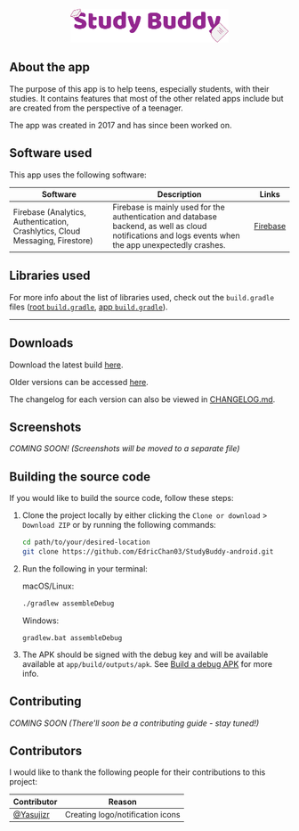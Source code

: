 <p align="center"><img src="art/Logotype/Logotype512.png" alt="Studdy Buddy Logo" height="60px"></p>

## About the app

The purpose of this app is to help teens, especially students, with their studies.
It contains features that most of the other related apps include but are created from the perspective of a teenager.

The app was created in 2017 and has since been worked on.

## Software used

This app uses the following software:

Software | Description | Links
---|---|---
Firebase (Analytics, Authentication, Crashlytics, Cloud Messaging, Firestore) | Firebase is mainly used for the authentication and database backend, as well as cloud notifications and logs events when the app unexpectedly crashes. | [Firebase](https://firebase.google.com/)

## Libraries used

For more info about the list of libraries used, check out the `build.gradle` files ([root `build.gradle`](build.gradle), [app `build.gradle`](app/build.gradle)).

---

## Downloads

Download the latest build [here](https://github.com/EdricChan03/StudyBuddy-builds/blob/master/release/com.edricchan.studybuddy-v1.0.0-rc.503.apk).

Older versions can be accessed [here](https://github.com/EdricChan03/StudyBuddy-builds/blob/master/release).

The changelog for each version can also be viewed in [CHANGELOG.md](/CHANGELOG.md).

## Screenshots

_COMING SOON! (Screenshots will be moved to a separate file)_

## Building the source code

If you would like to build the source code, follow these steps:
1. Clone the project locally by either clicking the `Clone or download` > `Download ZIP` or by running the following commands:
   ```bash
   cd path/to/your/desired-location
   git clone https://github.com/EdricChan03/StudyBuddy-android.git
   ```
2. Run the following in your terminal:
   
   macOS/Linux:
   ```bash
   ./gradlew assembleDebug
   ```
   Windows:
   ```shell
   gradlew.bat assembleDebug
   ```
3. The APK should be signed with the debug key and will be available available at `app/build/outputs/apk`. See [Build a debug APK](https://developer.android.com/studio/build/building-cmdline.html#DebugMode) for more info.

## Contributing

_COMING SOON (There'll soon be a contributing guide - stay tuned!)_

## Contributors

I would like to thank the following people for their contributions to this project:

Contributor | Reason
---|---
<a href="https://github.com/Yasujizr" target="_blank">@Yasujizr</a> | Creating logo/notification icons
